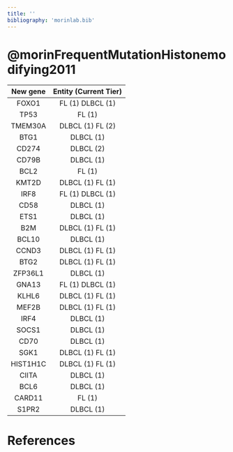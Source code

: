 ```yaml
---
title: ''
bibliography: 'morinlab.bib'
---
```


# @morinFrequentMutationHistonemodifying2011
|New gene|Entity (Current Tier)|
|:-:|:-:|
|FOXO1|FL (1) DLBCL (1) |
|TP53|FL (1) |
|TMEM30A|DLBCL (1) FL (2) |
|BTG1|DLBCL (1) |
|CD274|DLBCL (2) |
|CD79B|DLBCL (1) |
|BCL2|FL (1) |
|KMT2D|DLBCL (1) FL (1) |
|IRF8|FL (1) DLBCL (1) |
|CD58|DLBCL (1) |
|ETS1|DLBCL (1) |
|B2M|DLBCL (1) FL (1) |
|BCL10|DLBCL (1) |
|CCND3|DLBCL (1) FL (1) |
|BTG2|DLBCL (1) FL (1) |
|ZFP36L1|DLBCL (1) |
|GNA13|FL (1) DLBCL (1) |
|KLHL6|DLBCL (1) FL (1) |
|MEF2B|DLBCL (1) FL (1) |
|IRF4|DLBCL (1) |
|SOCS1|DLBCL (1) |
|CD70|DLBCL (1) |
|SGK1|DLBCL (1) FL (1) |
|HIST1H1C|DLBCL (1) FL (1) |
|CIITA|DLBCL (1) |
|BCL6|DLBCL (1) |
|CARD11|FL (1) |
|S1PR2|DLBCL (1) |

# References

